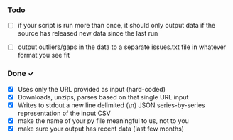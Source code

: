 ### Todo

- [ ] if your script is run more than once, it should only output data if the source has released new data since the last run
- [ ] output outliers/gaps in the data to a separate issues.txt file in whatever format you see fit
 

### Done ✓

- [x] Uses only the URL provided as input (hard-coded)
- [x] Downloads, unzips, parses based on that single URL input
- [x] Writes to stdout a new line delimited (\n) JSON series-by-series representation of the input CSV
- [x] make the name of your py file meaningful to us, not to you
- [x] make sure your output has recent data (last few months)

